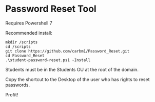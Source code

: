 # Password Reset Tool

Requires Powershell 7

Recommended install:
````
mkdir /scripts
cd /scripts
git clone https://github.com/carbm1/Password_Reset.git
cd Password_Reset
.\student-password-reset.ps1 -Install
````

Students must be in the Students OU at the root of the domain.

Copy the shortcut to the Desktop of the user who has rights to reset passwords.

Profit!